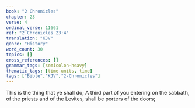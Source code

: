 ```yaml
---
book: "2 Chronicles"
chapter: 23
verse: 4
ordinal_verse: 11661
ref: "2 Chronicles 23:4"
translation: "KJV"
genre: "History"
word_count: 30
topics: []
cross_references: []
grammar_tags: [semicolon-heavy]
thematic_tags: [time-units, time]
tags: ["Bible","KJV","2-Chronicles"]
---
```

This is the thing that ye shall do; A third part of you entering on the sabbath, of the priests and of the Levites, shall be porters of the doors;
